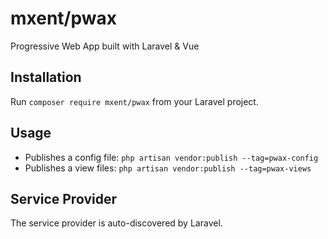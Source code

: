 # mxent/pwax

Progressive Web App built with Laravel & Vue

## Installation

Run `composer require mxent/pwax` from your Laravel project.

## Usage

- Publishes a config file: `php artisan vendor:publish --tag=pwax-config`
- Publishes a view files: `php artisan vendor:publish --tag=pwax-views`

## Service Provider

The service provider is auto-discovered by Laravel.

